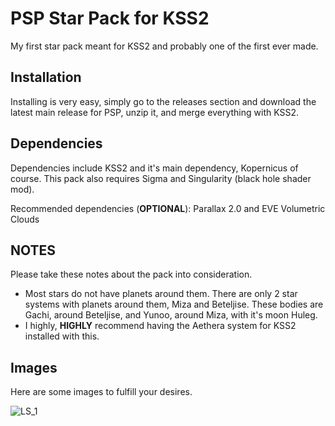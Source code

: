 # PSP Star Pack for KSS2
My first star pack meant for KSS2 and probably one of the first ever made.

## Installation

Installing is very easy, simply go to the releases section and download the latest main release for PSP, unzip it, and merge everything with KSS2.

## Dependencies

Dependencies include KSS2 and it's main dependency, Kopernicus of course. This pack also requires Sigma and Singularity (black hole shader mod).

Recommended dependencies (**OPTIONAL**): Parallax 2.0 and EVE Volumetric Clouds

## NOTES

Please take these notes about the pack into consideration.
* Most stars do not have planets around them. There are only 2 star systems with planets around them, Miza and Beteljise. These bodies are Gachi, around Beteljise, and Yunoo, around Miza, with it's moon Huleg.
* I highly, **HIGHLY** recommend having the Aethera system for KSS2 installed with this.

## Images

Here are some images to fulfill your desires.

![LS_1](https://github.com/user-attachments/assets/a8be1e31-58df-45ed-81f2-5c1717b97e9f)

